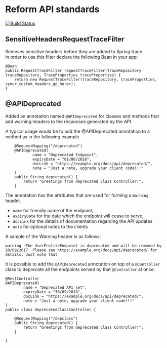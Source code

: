# Reform API standards

[![Build Status](https://travis-ci.org/hmcts/reform-api-standards.svg?branch=master)](https://travis-ci.org/hmcts/reform-api-standards)

## SensitiveHeadersRequestTraceFilter
Removes sensitive headers before they are added to Spring trace.  
In order to use this filter declare the following Bean in your app:

```
@Bean
public RequestTraceFilter requestTraceFilter(TraceRepository traceRepository, TraceProperties traceProperties) {
    return new RequestTraceFilter(traceRepository, traceProperties, <your_custom_headers_go_here>);
}
```

## @APIDeprecated
Added an annotation named `@APIDeprecated` for classes and methods that add warning headers to the responses generated by the API.

A typical usage would be to add the @APIDeprecated annotation to a method as in the following example.

```
    @RequestMapping("/deprecated")
    @APIDeprecated(
            name = "Deprecated Endpoint",
            expiryDate = "01/06/2018",
            docLink = "https://example.org/docs/api/deprecated/",
            note = "Just a note, upgrade your client code!!!"
    )
    public String deprecated() {
        return "Greetings from deprecated Class Controller!";
    }
```
The annotation has the attributes that are used for forming a `Warning` header. 
- `name` for friendly name of the endpoint, 
- `expiryDate` for the date which the endpoint will cease to serve, 
- `docLink` for the details of documentation regarding the API updates
- `note` for optional notes to the clients

A sample of the Warning header is as follows:
```
warning →The UserProfileEndpoint is deprecated and will be removed by 20/09/2017. Please see https://example.org/docs/api/deprecated/ for details. Just note that
``` 

It is possible to add the `@APIDeprecated` annotation on top of a `@Controller` class to deprecate all the endpoints served by that `@Controller` at once.
``` 
@RestController
@APIDeprecated(
        name = "Deprecated API set",
        expiryDate = "30/09/2018",
        docLink = "https://example.org/docs/api/deprecated/",
        note = "Just a note, upgrade your client code!!!"
)
public class DeprecatedClassController {

    @RequestMapping("/depclass")
    public String deprecated() {
        return "Greetings from deprecated Class Controller!";
    }

}
``` 